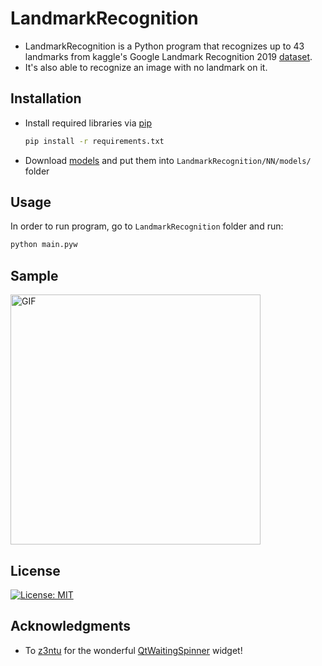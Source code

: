 # LandmarkRecognition

- LandmarkRecognition is a Python program that recognizes up to 43 landmarks from kaggle's Google Landmark Recognition 2019 [dataset](https://www.kaggle.com/c/landmark-recognition-2019/data). 
- It's also able to recognize an image with no landmark on it.

## Installation

- Install required libraries via [pip](https://pip.pypa.io/en/stable/)
  ```bash
  pip install -r requirements.txt
  ```
- Download [models](https://drive.google.com/drive/folders/1MRMkW9zAldCKU7sjvkW7Hx90Krj8s387?usp=sharing) and put them into ```LandmarkRecognition/NN/models/``` folder

## Usage
In order to run program, go to ```LandmarkRecognition``` folder and run:

```bash
python main.pyw
```

## Sample
<img alt="GIF" height="400px" src="https://github.com/logisticAKB/LandmarkRecognition/blob/master/examples/usage_sample.gif" />

## License
[![License: MIT](https://img.shields.io/badge/License-MIT-green.svg)](https://opensource.org/licenses/MIT)

## Acknowledgments
- To [z3ntu](https://github.com/z3ntu) for the wonderful [QtWaitingSpinner](https://github.com/z3ntu/QtWaitingSpinner) widget!
